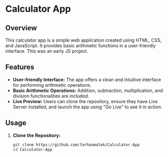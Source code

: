 
# Calculator App

## Overview

This calculator app is a simple web application created using HTML, CSS, and JavaScript. It provides basic arithmetic functions in a user-friendly interface. This was an early JS project.

## Features

- **User-friendly Interface:** The app offers a clean and intuitive interface for performing arithmetic operations.
- **Basic Arithmetic Operations:** Addition, subtraction, multiplication, and division functionalities are included.
- **Live Preview:** Users can clone the repository, ensure they have Live Server installed, and launch the app using "Go Live" to see it in action.

## Usage

1. **Clone the Repository:**
   ```bash
   git clone https://github.com/farhanmalek/Calculator-App
   cd Calculator-App

